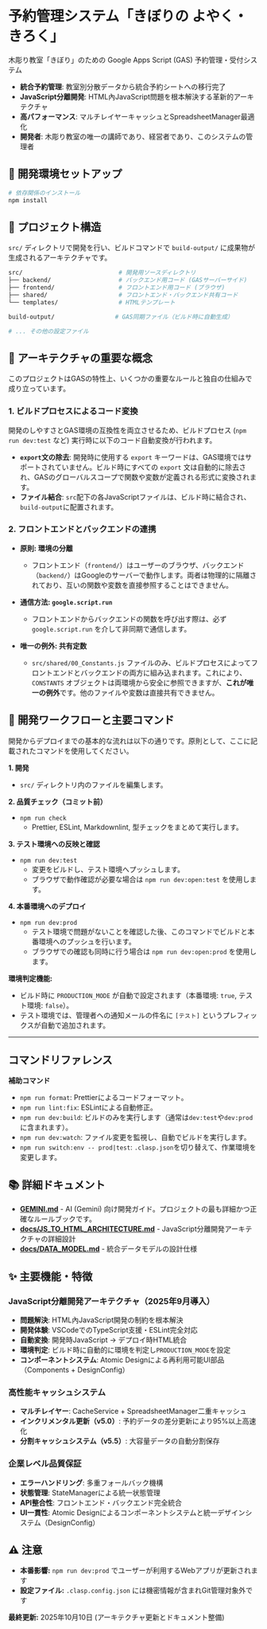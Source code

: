 # 予約管理システム「きぼりの よやく・きろく」

木彫り教室「きぼり」のための Google Apps Script (GAS) 予約管理・受付システム

- **統合予約管理**: 教室別分散データから統合予約シートへの移行完了
- **JavaScript分離開発**: HTML內JavaScript問題を根本解決する革新的アーキテクチャ
- **高パフォーマンス**: マルチレイヤーキャッシュとSpreadsheetManager最適化
- **開発者**: 木彫り教室の唯一の講師であり、経営者であり、このシステムの管理者

## 🚀 **開発環境セットアップ**

```bash
# 依存関係のインストール
npm install
```

## 📁 **プロジェクト構造**

`src/` ディレクトリで開発を行い、ビルドコマンドで `build-output/` に成果物が生成されるアーキテクチャです。

```bash
src/                           # 開発用ソースディレクトリ
├── backend/                   # バックエンド用コード (GASサーバーサイド)
├── frontend/                  # フロントエンド用コード (ブラウザ)
├── shared/                    # フロントエンド・バックエンド共有コード
└── templates/                 # HTMLテンプレート

build-output/                 # GAS同期ファイル（ビルド時に自動生成）

# ... その他の設定ファイル
```

## 🌟 **アーキテクチャの重要な概念**

このプロジェクトはGASの特性上、いくつかの重要なルールと独自の仕組みで成り立っています。

### 1. ビルドプロセスによるコード変換

開発のしやすさとGAS環境の互換性を両立させるため、ビルドプロセス (`npm run dev:test` など) 実行時に以下のコード自動変換が行われます。

- **`export`文の除去**: 開発時に使用する `export` キーワードは、GAS環境ではサポートされていません。ビルド時にすべての `export` 文は自動的に除去され、GASのグローバルスコープで関数や変数が定義される形式に変換されます。
- **ファイル結合**: `src`配下の各JavaScriptファイルは、ビルド時に結合され、`build-output`に配置されます。

### 2. フロントエンドとバックエンドの連携

- **原則: 環境の分離**
  - フロントエンド（`frontend/`）はユーザーのブラウザ、バックエンド（`backend/`）はGoogleのサーバーで動作します。両者は物理的に隔離されており、互いの関数や変数を直接参照することはできません。

- **通信方法: `google.script.run`**
  - フロントエンドからバックエンドの関数を呼び出す際は、必ず `google.script.run` を介して非同期で通信します。

- **唯一の例外: 共有定数**
  - `src/shared/00_Constants.js` ファイルのみ、ビルドプロセスによってフロントエンドとバックエンドの両方に組み込まれます。これにより、`CONSTANTS` オブジェクトは両環境から安全に参照できますが、**これが唯一の例外**です。他のファイルや変数は直接共有できません。

## 🧪 **開発ワークフローと主要コマンド**

開発からデプロイまでの基本的な流れは以下の通りです。原則として、ここに記載されたコマンドを使用してください。

**1. 開発**

- `src/` ディレクトリ内のファイルを編集します。

**2. 品質チェック（コミット前）**

- `npm run check`
  - Prettier, ESLint, Markdownlint, 型チェックをまとめて実行します。

**3. テスト環境への反映と確認**

- `npm run dev:test`
  - 変更をビルドし、テスト環境へプッシュします。
  - ブラウザで動作確認が必要な場合は `npm run dev:open:test` を使用します。

**4. 本番環境へのデプロイ**

- `npm run dev:prod`
  - テスト環境で問題がないことを確認した後、このコマンドでビルドと本番環境へのプッシュを行います。
  - ブラウザでの確認も同時に行う場合は `npm run dev:open:prod` を使用します。

**環境判定機能:**

- ビルド時に `PRODUCTION_MODE` が自動で設定されます（本番環境: `true`, テスト環境: `false`）。
- テスト環境では、管理者への通知メールの件名に `[テスト]` というプレフィックスが自動で追加されます。

---

## コマンドリファレンス

**補助コマンド**

- `npm run format`: Prettierによるコードフォーマット。
- `npm run lint:fix`: ESLintによる自動修正。
- `npm run dev:build`: ビルドのみを実行します（通常は`dev:test`や`dev:prod`に含まれます）。
- `npm run dev:watch`: ファイル変更を監視し、自動でビルドを実行します。
- `npm run switch:env -- prod|test`: `.clasp.json`を切り替えて、作業環境を変更します。

## 📚 **詳細ドキュメント**

- **[GEMINI.md](GEMINI.md)** - AI (Gemini) 向け開発ガイド。プロジェクトの最も詳細かつ正確なルールブックです。
- **[docs/JS_TO_HTML_ARCHITECTURE.md](docs/JS_TO_HTML_ARCHITECTURE.md)** - JavaScript分離開発アーキテクチャの詳細設計
- **[docs/DATA_MODEL.md](docs/DATA_MODEL.md)** - 統合データモデルの設計仕様

## ✨ **主要機能・特徴**

### JavaScript分離開発アーキテクチャ（2025年9月導入）

- **問題解決**: HTML內JavaScript開発の制約を根本解決
- **開発体験**: VSCodeでのTypeScript支援・ESLint完全対応
- **自動変換**: 開発時JavaScript → デプロイ時HTML統合
- **環境判定**: ビルド時に自動的に環境を判定し`PRODUCTION_MODE`を設定
- **コンポーネントシステム**: Atomic Designによる再利用可能UI部品（Components + DesignConfig）

### 高性能キャッシュシステム

- **マルチレイヤー**: CacheService + SpreadsheetManager二重キャッシュ
- **インクリメンタル更新（v5.0）**: 予約データの差分更新により95%以上高速化
- **分割キャッシュシステム（v5.5）**: 大容量データの自動分割保存

### 企業レベル品質保証

- **エラーハンドリング**: 多重フォールバック機構
- **状態管理**: StateManagerによる統一状態管理
- **API整合性**: フロントエンド・バックエンド完全統合
- **UI一貫性**: Atomic Designによるコンポーネントシステムと統一デザインシステム（DesignConfig）

## ⚠️ **注意**

- **本番影響:** `npm run dev:prod` でユーザーが利用するWebアプリが更新されます
- **設定ファイル:** `.clasp.config.json` には機密情報が含まれGit管理対象外です

**最終更新:** 2025年10月10日 (アーキテクチャ更新とドキュメント整備)